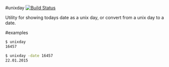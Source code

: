 #unixday [![Build Status](https://travis-ci.org/xyproto/unixday.svg?branch=master)](https://travis-ci.org/xyproto/unixday)

Utility for showing todays date as a unix day, or convert from a unix day to a date.

#examples

~~~bash
$ unixday
16457
~~~

~~~bash
$ unixday -date 16457
22.01.2015
~~~


